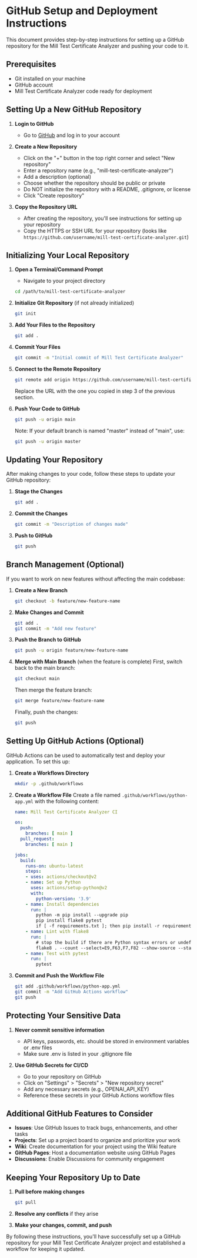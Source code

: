 # GitHub Setup and Deployment Instructions

This document provides step-by-step instructions for setting up a GitHub repository for the Mill Test Certificate Analyzer and pushing your code to it.

## Prerequisites

- Git installed on your machine
- GitHub account
- Mill Test Certificate Analyzer code ready for deployment

## Setting Up a New GitHub Repository

1. **Login to GitHub**
   - Go to [GitHub](https://github.com) and log in to your account

2. **Create a New Repository**
   - Click on the "+" button in the top right corner and select "New repository"
   - Enter a repository name (e.g., "mill-test-certificate-analyzer")
   - Add a description (optional)
   - Choose whether the repository should be public or private
   - Do NOT initialize the repository with a README, .gitignore, or license
   - Click "Create repository"

3. **Copy the Repository URL**
   - After creating the repository, you'll see instructions for setting up your repository
   - Copy the HTTPS or SSH URL for your repository (looks like `https://github.com/username/mill-test-certificate-analyzer.git`)

## Initializing Your Local Repository

1. **Open a Terminal/Command Prompt**
   - Navigate to your project directory
   ```bash
   cd /path/to/mill-test-certificate-analyzer
   ```

2. **Initialize Git Repository** (if not already initialized)
   ```bash
   git init
   ```

3. **Add Your Files to the Repository**
   ```bash
   git add .
   ```

4. **Commit Your Files**
   ```bash
   git commit -m "Initial commit of Mill Test Certificate Analyzer"
   ```

5. **Connect to the Remote Repository**
   ```bash
   git remote add origin https://github.com/username/mill-test-certificate-analyzer.git
   ```
   Replace the URL with the one you copied in step 3 of the previous section.

6. **Push Your Code to GitHub**
   ```bash
   git push -u origin main
   ```
   Note: If your default branch is named "master" instead of "main", use:
   ```bash
   git push -u origin master
   ```

## Updating Your Repository

After making changes to your code, follow these steps to update your GitHub repository:

1. **Stage the Changes**
   ```bash
   git add .
   ```

2. **Commit the Changes**
   ```bash
   git commit -m "Description of changes made"
   ```

3. **Push to GitHub**
   ```bash
   git push
   ```

## Branch Management (Optional)

If you want to work on new features without affecting the main codebase:

1. **Create a New Branch**
   ```bash
   git checkout -b feature/new-feature-name
   ```

2. **Make Changes and Commit**
   ```bash
   git add .
   git commit -m "Add new feature"
   ```

3. **Push the Branch to GitHub**
   ```bash
   git push -u origin feature/new-feature-name
   ```

4. **Merge with Main Branch** (when the feature is complete)
   First, switch back to the main branch:
   ```bash
   git checkout main
   ```
   Then merge the feature branch:
   ```bash
   git merge feature/new-feature-name
   ```
   Finally, push the changes:
   ```bash
   git push
   ```

## Setting Up GitHub Actions (Optional)

GitHub Actions can be used to automatically test and deploy your application. To set this up:

1. **Create a Workflows Directory**
   ```bash
   mkdir -p .github/workflows
   ```

2. **Create a Workflow File**
   Create a file named `.github/workflows/python-app.yml` with the following content:

   ```yaml
   name: Mill Test Certificate Analyzer CI

   on:
     push:
       branches: [ main ]
     pull_request:
       branches: [ main ]

   jobs:
     build:
       runs-on: ubuntu-latest
       steps:
       - uses: actions/checkout@v2
       - name: Set up Python
         uses: actions/setup-python@v2
         with:
           python-version: '3.9'
       - name: Install dependencies
         run: |
           python -m pip install --upgrade pip
           pip install flake8 pytest
           if [ -f requirements.txt ]; then pip install -r requirements.txt; fi
       - name: Lint with flake8
         run: |
           # stop the build if there are Python syntax errors or undefined names
           flake8 . --count --select=E9,F63,F7,F82 --show-source --statistics
       - name: Test with pytest
         run: |
           pytest
   ```

3. **Commit and Push the Workflow File**
   ```bash
   git add .github/workflows/python-app.yml
   git commit -m "Add GitHub Actions workflow"
   git push
   ```

## Protecting Your Sensitive Data

1. **Never commit sensitive information**
   - API keys, passwords, etc. should be stored in environment variables or .env files
   - Make sure .env is listed in your .gitignore file

2. **Use GitHub Secrets for CI/CD**
   - Go to your repository on GitHub
   - Click on "Settings" > "Secrets" > "New repository secret"
   - Add any necessary secrets (e.g., OPENAI_API_KEY)
   - Reference these secrets in your GitHub Actions workflow files

## Additional GitHub Features to Consider

- **Issues**: Use GitHub Issues to track bugs, enhancements, and other tasks
- **Projects**: Set up a project board to organize and prioritize your work
- **Wiki**: Create documentation for your project using the Wiki feature
- **GitHub Pages**: Host a documentation website using GitHub Pages
- **Discussions**: Enable Discussions for community engagement

## Keeping Your Repository Up to Date

1. **Pull before making changes**
   ```bash
   git pull
   ```

2. **Resolve any conflicts** if they arise

3. **Make your changes, commit, and push**

By following these instructions, you'll have successfully set up a GitHub repository for your Mill Test Certificate Analyzer project and established a workflow for keeping it updated. 